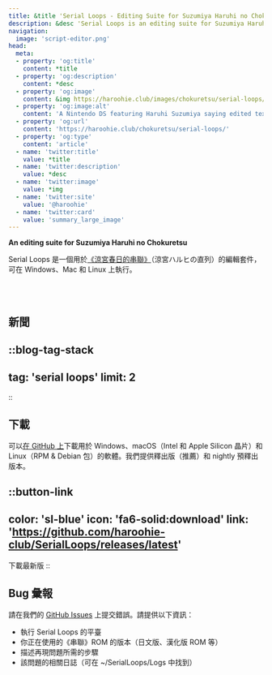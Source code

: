 ```yaml
---
title: &title 'Serial Loops - Editing Suite for Suzumiya Haruhi no Chokuretsu'
description: &desc 'Serial Loops is an editing suite for Suzumiya Haruhi no Chokuretsu (The Series of Haruhi Suzumiya), available for Windows, Mac and Linux.'
navigation:
  image: 'script-editor.png'
head:
  meta:
  - property: 'og:title'
    content: *title
  - property: 'og:description'
    content: *desc
  - property: 'og:image'
    content: &img https://haroohie.club/images/chokuretsu/serial-loops/script-editor.png
  - property: 'og:image:alt'
    content: 'A Nintendo DS featuring Haruhi Suzumiya saying edited text.'
  - property: 'og:url'
    content: 'https://haroohie.club/chokuretsu/serial-loops/'
  - property: 'og:type'
    content: 'article'
  - name: 'twitter:title'
    value: *title
  - name: 'twitter:description'
    value: *desc
  - name: 'twitter:image'
    value: *img
  - name: 'twitter:site'
    value: '@haroohie'
  - name: 'twitter:card'
    value: 'summary_large_image'
---
```

<b class="sl-header">An editing suite for Suzumiya Haruhi no Chokuretsu</b> 

Serial Loops 是一個用於[《涼宮春日的串聯》](/zh-hant/chokuretsu)（涼宮ハルヒの直列）的編輯套件，可在 Windows、Mac 和 Linux 上執行。

<br />
<br />

## 新聞
::blog-tag-stack
---
tag: 'serial loops'
limit: 2
---
::

## 下載
可以[在 GitHub 上](https://github.com/haroohie-club/SerialLoops/releases)下載用於 Windows、macOS（Intel 和 Apple Silicon 晶片）和 Linux（RPM & Debian 包）的軟體。我們提供釋出版（推薦）和 nightly 預釋出版本。


::button-link
---
color: 'sl-blue'
icon: 'fa6-solid:download'
link: 'https://github.com/haroohie-club/SerialLoops/releases/latest'
---
下載最新版
::


## Bug 彙報
請在我們的 [GitHub Issues](https://github.com/haroohie-club/SerialLoops) 上提交錯誤。請提供以下資訊：
* 執行 Serial Loops 的平臺
* 你正在使用的《串聯》ROM 的版本（日文版、漢化版 ROM 等）
* 描述再現問題所需的步驟
* 該問題的相關日誌（可在 ~/SerialLoops/Logs 中找到）